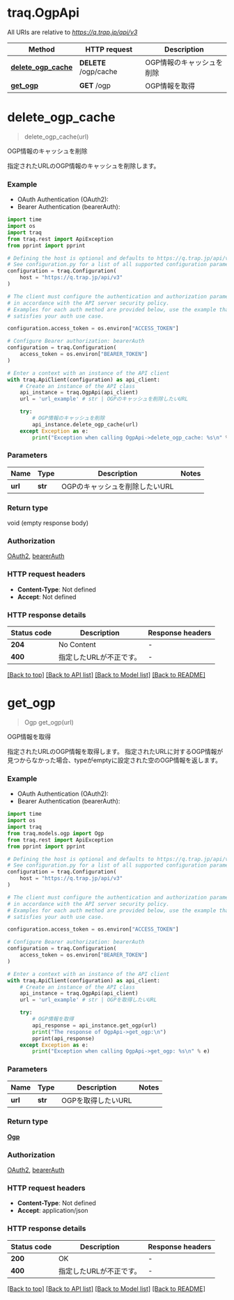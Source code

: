 # traq.OgpApi

All URIs are relative to *https://q.trap.jp/api/v3*

Method | HTTP request | Description
------------- | ------------- | -------------
[**delete_ogp_cache**](OgpApi.md#delete_ogp_cache) | **DELETE** /ogp/cache | OGP情報のキャッシュを削除
[**get_ogp**](OgpApi.md#get_ogp) | **GET** /ogp | OGP情報を取得


# **delete_ogp_cache**
> delete_ogp_cache(url)

OGP情報のキャッシュを削除

指定されたURLのOGP情報のキャッシュを削除します。

### Example

* OAuth Authentication (OAuth2):
* Bearer Authentication (bearerAuth):

```python
import time
import os
import traq
from traq.rest import ApiException
from pprint import pprint

# Defining the host is optional and defaults to https://q.trap.jp/api/v3
# See configuration.py for a list of all supported configuration parameters.
configuration = traq.Configuration(
    host = "https://q.trap.jp/api/v3"
)

# The client must configure the authentication and authorization parameters
# in accordance with the API server security policy.
# Examples for each auth method are provided below, use the example that
# satisfies your auth use case.

configuration.access_token = os.environ["ACCESS_TOKEN"]

# Configure Bearer authorization: bearerAuth
configuration = traq.Configuration(
    access_token = os.environ["BEARER_TOKEN"]
)

# Enter a context with an instance of the API client
with traq.ApiClient(configuration) as api_client:
    # Create an instance of the API class
    api_instance = traq.OgpApi(api_client)
    url = 'url_example' # str | OGPのキャッシュを削除したいURL

    try:
        # OGP情報のキャッシュを削除
        api_instance.delete_ogp_cache(url)
    except Exception as e:
        print("Exception when calling OgpApi->delete_ogp_cache: %s\n" % e)
```



### Parameters


Name | Type | Description  | Notes
------------- | ------------- | ------------- | -------------
 **url** | **str**| OGPのキャッシュを削除したいURL | 

### Return type

void (empty response body)

### Authorization

[OAuth2](../README.md#OAuth2), [bearerAuth](../README.md#bearerAuth)

### HTTP request headers

 - **Content-Type**: Not defined
 - **Accept**: Not defined

### HTTP response details

| Status code | Description | Response headers |
|-------------|-------------|------------------|
**204** | No Content |  -  |
**400** | 指定したURLが不正です。 |  -  |

[[Back to top]](#) [[Back to API list]](../README.md#documentation-for-api-endpoints) [[Back to Model list]](../README.md#documentation-for-models) [[Back to README]](../README.md)

# **get_ogp**
> Ogp get_ogp(url)

OGP情報を取得

指定されたURLのOGP情報を取得します。 指定されたURLに対するOGP情報が見つからなかった場合、typeがemptyに設定された空のOGP情報を返します。 

### Example

* OAuth Authentication (OAuth2):
* Bearer Authentication (bearerAuth):

```python
import time
import os
import traq
from traq.models.ogp import Ogp
from traq.rest import ApiException
from pprint import pprint

# Defining the host is optional and defaults to https://q.trap.jp/api/v3
# See configuration.py for a list of all supported configuration parameters.
configuration = traq.Configuration(
    host = "https://q.trap.jp/api/v3"
)

# The client must configure the authentication and authorization parameters
# in accordance with the API server security policy.
# Examples for each auth method are provided below, use the example that
# satisfies your auth use case.

configuration.access_token = os.environ["ACCESS_TOKEN"]

# Configure Bearer authorization: bearerAuth
configuration = traq.Configuration(
    access_token = os.environ["BEARER_TOKEN"]
)

# Enter a context with an instance of the API client
with traq.ApiClient(configuration) as api_client:
    # Create an instance of the API class
    api_instance = traq.OgpApi(api_client)
    url = 'url_example' # str | OGPを取得したいURL

    try:
        # OGP情報を取得
        api_response = api_instance.get_ogp(url)
        print("The response of OgpApi->get_ogp:\n")
        pprint(api_response)
    except Exception as e:
        print("Exception when calling OgpApi->get_ogp: %s\n" % e)
```



### Parameters


Name | Type | Description  | Notes
------------- | ------------- | ------------- | -------------
 **url** | **str**| OGPを取得したいURL | 

### Return type

[**Ogp**](Ogp.md)

### Authorization

[OAuth2](../README.md#OAuth2), [bearerAuth](../README.md#bearerAuth)

### HTTP request headers

 - **Content-Type**: Not defined
 - **Accept**: application/json

### HTTP response details

| Status code | Description | Response headers |
|-------------|-------------|------------------|
**200** | OK |  -  |
**400** | 指定したURLが不正です。 |  -  |

[[Back to top]](#) [[Back to API list]](../README.md#documentation-for-api-endpoints) [[Back to Model list]](../README.md#documentation-for-models) [[Back to README]](../README.md)

